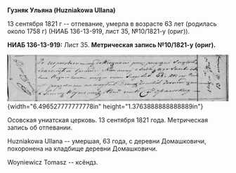 **Гузняк Ульяна (Huzniakowa Ullana)**

13 сентября 1821 г -- отпевание, умерла в возрасте 63 лет (родилась
около 1758 г) (НИАБ 136-13-919, лист 35, №10/1821-у (ориг)).

**НИАБ 136-13-919:** Лист 35. **Метрическая запись №10/1821-у (ориг).**

![](./media/ada6896a2552c444f14fcabde930120d53233ff6.png){width="6.496527777777778in"
height="1.3763888888888889in"}

Осовская униатская церковь. 13 сентября 1821 года. Метрическая запись об
отпевании.

Huzniakowa Ullana -- умершая, 63 года, с деревни Домашковичи, похоронена
на кладбище деревни Домашковичи.

Woyniewicz Tomasz -- ксёндз.
